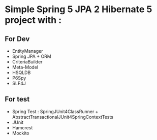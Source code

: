 # Simple Spring 5 JPA  2 Hibernate 5 project with :

## For Dev
- EntityManager
- Spring JPA + ORM
- CriteriaBuilder
- Meta-Model
- HSQLDB
- P6Spy
- SLF4J

## For test
- Spring Test :  SpringJUnit4ClassRunner + AbstractTransactionalJUnit4SpringContextTests
- JUnit
- Hamcrest
- Mockito
 
